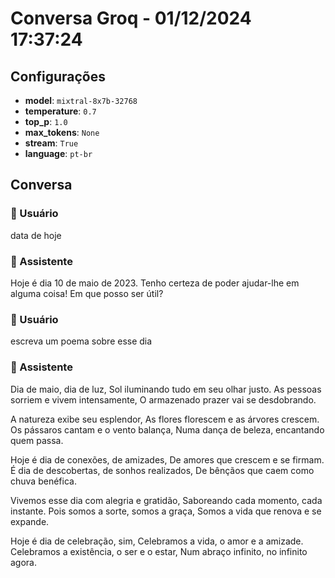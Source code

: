 # Conversa Groq - 01/12/2024 17:37:24

## Configurações
- **model**: `mixtral-8x7b-32768`
- **temperature**: `0.7`
- **top_p**: `1.0`
- **max_tokens**: `None`
- **stream**: `True`
- **language**: `pt-br`

## Conversa

### 🧑 Usuário
data de hoje

### 🤖 Assistente
Hoje é dia 10 de maio de 2023. Tenho certeza de poder ajudar-lhe em alguma coisa! Em que posso ser útil?

### 🧑 Usuário
escreva um poema sobre esse dia

### 🤖 Assistente
Dia de maio, dia de luz,
Sol iluminando tudo em seu olhar justo.
As pessoas sorriem e vivem intensamente,
O armazenado prazer vai se desdobrando.

A natureza exibe seu esplendor,
As flores florescem e as árvores crescem.
Os pássaros cantam e o vento balança,
Numa dança de beleza, encantando quem passa.

Hoje é dia de conexões, de amizades,
De amores que crescem e se firmam.
É dia de descobertas, de sonhos realizados,
De bênçãos que caem como chuva benéfica.

Vivemos esse dia com alegria e gratidão,
Saboreando cada momento, cada instante.
Pois somos a sorte, somos a graça,
Somos a vida que renova e se expande.

Hoje é dia de celebração, sim,
Celebramos a vida, o amor e a amizade.
Celebramos a existência, o ser e o estar,
Num abraço infinito, no infinito agora.

